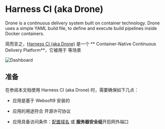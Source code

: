 # Harness CI (aka Drone)

Drone is a continuous delivery system built on container technology. Drone uses a simple YAML build file, to define and execute build pipelines inside Docker containers.

简而言之，[Harness CI (aka Drone)](https://drone.io/) 是一个 ** Container-Native Continuous Delivery Platform**，它被用于   等场景


![Dashboard](https://libs.websoft9.com/Websoft9/DocsPicture/zh/drone/drone-gui-websoft9.png)


## 准备

在参阅本文档使用 Harness CI (aka Drone) 时，需要确保如下几点：

- 应用是基于 Websoft9 安装的

- 应用的用途符合 [](https://some_license_url) 开源许可协议

- 应用具备访问条件：[配置域名](./guide/appsetdomain) 或 **服务器安全组**开启网外端口